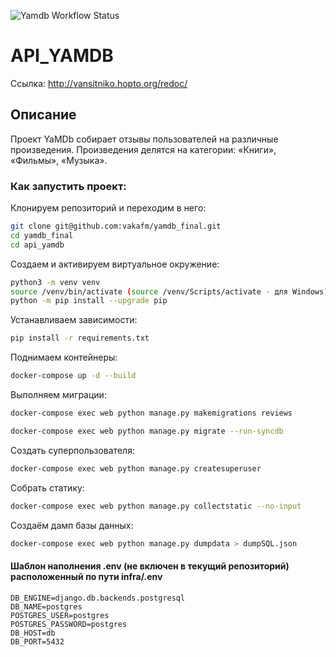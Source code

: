 
![Yamdb Workflow Status](https://github.com/vakafm/yamdb_final/actions/workflows/yamdb_workflow.yml/badge.svg?branch=master&event=push)
# API_YAMDB 

Ссылка: http://vansitniko.hopto.org/redoc/
## Описание 
 
Проект YaMDb собирает отзывы пользователей на различные произведения.
Произведения делятся на категории: «Книги», «Фильмы», «Музыка». 
### Как запустить проект: 
Клонируем репозиторий и переходим в него: 
```bash 
git clone git@github.com:vakafm/yamdb_final.git
cd yamdb_final 
cd api_yamdb 
``` 
 
Создаем и активируем виртуальное окружение: 
```bash 
python3 -m venv venv 
source /venv/bin/activate (source /venv/Scripts/activate - для Windows) 
python -m pip install --upgrade pip 
``` 
 
Устанавливаем зависимости: 
```bash 
pip install -r requirements.txt 
``` 

 
Поднимаем контейнеры: 
```bash 
docker-compose up -d --build 
``` 

Выполняем миграции: 
```bash 
docker-compose exec web python manage.py makemigrations reviews 
``` 
```bash 
docker-compose exec web python manage.py migrate --run-syncdb
``` 

Создать суперпользователя: 
```bash 
docker-compose exec web python manage.py createsuperuser 
``` 

Собрать статику: 
```bash 
docker-compose exec web python manage.py collectstatic --no-input 
``` 

Создаём дамп базы данных: 
```bash 
docker-compose exec web python manage.py dumpdata > dumpSQL.json 
``` 


#### Шаблон наполнения .env (не включен в текущий репозиторий) расположенный по пути infra/.env 
``` 
DB_ENGINE=django.db.backends.postgresql 
DB_NAME=postgres 
POSTGRES_USER=postgres 
POSTGRES_PASSWORD=postgres 
DB_HOST=db 
DB_PORT=5432 
``` 
